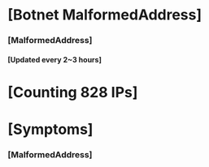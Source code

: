 # [Botnet MalformedAddress]
### [MalformedAddress]
#### [Updated every 2~3 hours]

# [Counting 828 IPs]

# [Symptoms] 
###   [MalformedAddress]
